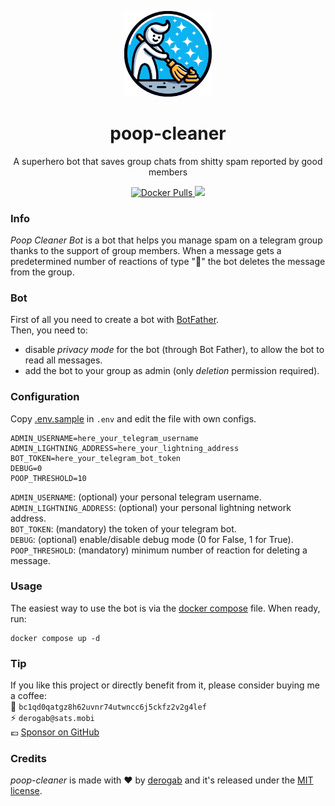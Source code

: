 <p align="center">
  <img src="./.github/assets/logo.png" width="140px">
</p>
<h1 align="center">poop-cleaner</h1>
<p align="center">A superhero bot that saves group chats from shitty spam reported by good members</p>
<p align="center">
  <a href="https://hub.docker.com/r/derogab/poop-cleaner">
    <img src="https://img.shields.io/docker/pulls/derogab/poop-cleaner?label=Downloads&logo=docker" alt="Docker Pulls">
  </a>
  <a href="https://github.com/derogab/poop-cleaner/actions/workflows/docker-publish.yml">
    <img src="https://github.com/derogab/poop-cleaner/actions/workflows/docker-publish.yml/badge.svg">
  </a>
</p>

### Info
_Poop Cleaner Bot_ is a bot that helps you manage spam on a telegram group thanks to the support of group members. 
When a message gets a predetermined number of reactions of type \"💩\" the bot deletes the message from the group.

### Bot
First of all you need to create a bot with [BotFather](https://t.me/BotFather).  
Then, you need to:
- disable _privacy mode_ for the bot (through Bot Father), to allow the bot to read all messages.
- add the bot to your group as admin (only _deletion_ permission required).

### Configuration
Copy [.env.sample](./.env.sample) in `.env` and edit the file with own configs.

```
ADMIN_USERNAME=here_your_telegram_username
ADMIN_LIGHTNING_ADDRESS=here_your_lightning_address
BOT_TOKEN=here_your_telegram_bot_token
DEBUG=0
POOP_THRESHOLD=10
```
  
`ADMIN_USERNAME`: (optional) your personal telegram username.  
`ADMIN_LIGHTNING_ADDRESS`: (optional) your personal lightning network address.  
`BOT_TOKEN`: (mandatory) the token of your telegram bot.  
`DEBUG`: (optional) enable/disable debug mode (0 for False, 1 for True).  
`POOP_THRESHOLD`: (mandatory) minimum number of reaction for deleting a message.

### Usage
The easiest way to use the bot is via the [docker compose](./docker-compose.yml) file. When ready, run:
```
docker compose up -d 
```

### Tip
If you like this project or directly benefit from it, please consider buying me a coffee:  
🔗 `bc1qd0qatgz8h62uvnr74utwncc6j5ckfz2v2g4lef`  
⚡️ `derogab@sats.mobi`  
💶 [Sponsor on GitHub](https://github.com/sponsors/derogab)

### Credits
_poop-cleaner_ is made with ♥  by [derogab](https://github.com/derogab) and it's released under the [MIT license](./LICENSE).
